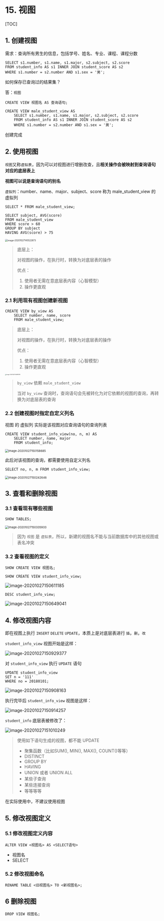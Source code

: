 # 15. 视图

[TOC]

## 1. 创建视图

需求：查询所有男生的信息，包括学号、姓名、专业、课程、课程分数

```mysql
SELECT s1.number, s1.name, s1.major, s2.subject, s2.score 
FROM student_info AS s1 INNER JOIN student_score AS s2 
WHERE s1.number = s2.number AND s1.sex = '男';
```

如何保存已查询过的结果集？

答：`视图`

```mysql
CREATE VIEW 视图名 AS 查询语句;
```

```mysql
CREATE VIEW male_student_view AS 
	SELECT s1.number, s1.name, s1.major, s2.subject, s2.score 
	FROM student_info AS s1 INNER JOIN student_score AS s2 
	WHERE s1.number = s2.number AND s1.sex = '男';
```

创建完成



## 2. 使用视图

`视图`又称`虚拟表`，因为可以对视图进行增删改查，且**相关操作会被映射到查询语句对应的底层表上**

**视图可以说是查询语句的别名**

`虚拟列`：number、name、major、subject、score 称为 male_student_view 的虚拟列

```mysql
SELECT * FROM male_student_view;
```

```mysql
SELECT subject, AVG(score) 
FROM male_student_view 
WHERE score > 60 
GROUP BY subject 
HAVING AVG(score) > 75
```

<img src="https://www.qiniu.cregskin.com/image-20201027145522673.png" alt="image-20201027145522673" style="zoom:50%;" />

> 底层上：
>
> 对视图的操作，在执行时，转换为对底层表的操作
>
> 优点：
>
> 1. 使用者无需在意底层表内容（心智模型）
> 2. 操作更直观





### 2.1 利用现有视图创建新视图

```mysql
CREATE VIEW by_view AS 
	SELECT number, name, score 
	FROM male_student_view;
```

> 底层上：
>
> 对视图的操作，在执行时，转换为对底层表的操作
>
> 优点：
>
> 1. 使用者无需在意底层表内容（心智模型）
> 2. 操作更直观

<img src="https://www.qiniu.cregskin.com/image-20201027145618783.png" alt="image-20201027145618783" style="zoom:25%;" />

> `by_view` 依赖 `male_student_view`
>
> 当对 `by_view` 查询时，查询语句会先被转化为对它依赖的视图的查询，再转换为对底层表的查询



### 2.2 创建视图时指定自定义列名

视图 的 虚拟列 实际是该视图对应查询语句的查询列表

```mysql
CREATE VIEW student_info_view(no, n, m) AS
	SELECT number, name, major 
	FROM student_info;
```

<img src="https://www.qiniu.cregskin.com/image-20201027150158685.png" alt="image-20201027150158685" style="zoom: 67%;" />

此后对该视图的查询，都需要使用自定义列名

```mysql
SELECT no, n, m FROM student_info_view;
```

<img src="https://www.qiniu.cregskin.com/image-20201027150242646.png" alt="image-20201027150242646" style="zoom:67%;" />





## 3. 查看和删除视图

### 3.1 查看现有哪些视图

```mysql
SHOW TABLES;
```

<img src="https://www.qiniu.cregskin.com/image-20201027150335933.png" alt="image-20201027150335933" style="zoom:67%;" />

> 因为 `视图` 是 `虚拟表`，所以，新建的视图名不能与当前数据库中的其他视图或表名冲突





### 3.2 查看视图的定义

```mysql
SHOW CREATE VIEW 视图名;
```

```mysql
SHOW CREATE VIEW student_info_view;
```

![image-20201027150611185](https://www.qiniu.cregskin.com/image-20201027150611185.png)



```mysql
DESC student_info_view;
```

![image-20201027150649041](https://www.qiniu.cregskin.com/image-20201027150649041.png)





## 4. 修改视图内容

即在视图上执行 `INSERT` `DELETE` `UPDATE`，本质上是对底层表进行 `插`，`删`，`改`

`student_info_view` 视图开始是这样：

![image-20201027150929377](https://www.qiniu.cregskin.com/image-20201027150929377.png)

对 `student_info_view` 执行 `UPDATE` 语句

```mysql
UPDATE student_info_view
SET n = '111' 
WHERE no = 20180101;
```

![image-20201027150908163](https://www.qiniu.cregskin.com/image-20201027150908163.png)

执行完毕后 `student_info_view` 视图是这样：

![image-20201027150914257](https://www.qiniu.cregskin.com/image-20201027150914257.png)

`student_info` 底层表被修改了：

![image-20201027151010249](https://www.qiniu.cregskin.com/image-20201027151010249.png)



> 使用如下语句生成的视图，都不能 UPDATE
>
> + 聚集函数（比如SUM(), MIN(), MAX(), COUNT()等等）
> + DISTINCT
> + GROUP BY
> + HAVING
> + UNION 或者 UNION ALL
> + 某些子查询
> + 某些连接查询
> + 等等等等

在实际使用中，不建议使用视图







## 5. 修改视图定义

### 5.1 修改视图定义内容

```mysql
ALTER VIEW <视图名> AS <SELECT语句>
```

+ 视图名
+ SELECT



### 5.2 修改视图命名

```mysql
RENAME TABLE <旧视图名> TO <新视图名>;
```







## 6 删除视图

```mysql
DROP VIEW 视图名;
```











